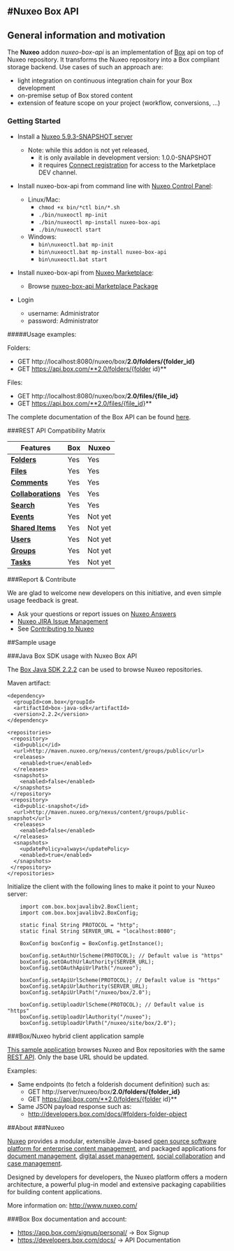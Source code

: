 #Nuxeo Box API
---
## General information and motivation

The **Nuxeo** addon _nuxeo-box-api_ is an implementation of [Box](http://www.box.com) api on top of Nuxeo repository. It transforms the Nuxeo repository into a Box compliant storage backend. Use cases of such an approach are:
- light integration on continuous integration chain for your Box development
- on-premise setup of Box stored content
- extension of feature scope on your project (workflow, conversions, ...)

### Getting Started
<!-- - [Install a Nuxeo server](http://www.nuxeo.com/en/downloads)  -->
- Install a [Nuxeo 5.9.3-SNAPSHOT server](http://community.nuxeo.com/static/snapshots/)
  - Note: while this addon is not yet released,
     - it is only available in development version: 1.0.0-SNAPSHOT
     - it requires [Connect registration](https://connect.nuxeo.com/nuxeo/site/connect/trial/form) for access to the Marketplace DEV channel.

- Install nuxeo-box-api from command line with [Nuxeo Control Panel](http://doc.nuxeo.com/x/FwNc):
  - Linux/Mac:
    - `chmod +x bin/*ctl bin/*.sh`
    - `./bin/nuxeoctl mp-init`
    - `./bin/nuxeoctl mp-install nuxeo-box-api`
    - `./bin/nuxeoctl start`
  - Windows:
    - `bin\nuxeoctl.bat mp-init`
    - `bin\nuxeoctl.bat mp-install nuxeo-box-api`
    - `bin\nuxeoctl.bat start`

- Install nuxeo-box-api from [Nuxeo Marketplace](http://marketplace.nuxeo.com/):
  - Browse [nuxeo-box-api Marketplace Package](https://connect.nuxeo.com/nuxeo/site/marketplace/package/nuxeo-box-api)

- Login
  - username: Administrator
  - password: Administrator
  
#####Usage examples:

Folders:

- GET http://localhost:8080/nuxeo/box/**2.0/folders/{folder_id}**
- GET https://api.box.com/**2.0/folders/{folder id}**

Files:

- GET http://localhost:8080/nuxeo/box/**2.0/files/{file_id}**
- GET https://api.box.com/**2.0/files/{file_id}**


The complete documentation of the Box API can be found [here](https://developers.box.com/docs/).
  

###REST API Compatibility Matrix

Features | Box | Nuxeo
------------ | ------------- | ------------
[**Folders**](https://developers.box.com/docs/#folders)| Yes | Yes
[**Files**](https://developers.box.com/docs/#files)| Yes | Yes
[**Comments**](https://developers.box.com/docs/#comments)| Yes | Yes
[**Collaborations**](https://developers.box.com/docs/#collaborations)| Yes | Yes
[**Search**](https://developers.box.com/docs/#search)| Yes | Yes
[**Events**](https://developers.box.com/docs/#events)| Yes | Not yet
[**Shared Items**](https://developers.box.com/docs/#shared-items)| Yes | Not yet
[**Users**](https://developers.box.com/docs/#users)| Yes | Not yet
[**Groups**](https://developers.box.com/docs/#groups)| Yes | Not yet
[**Tasks**](https://developers.box.com/docs/#tasks)| Yes | Not yet

###Report & Contribute

We are glad to welcome new developers on this initiative, and even simple usage feedback is great.
- Ask your questions or report issues on [Nuxeo Answers](http://answers.nuxeo.com)
- [Nuxeo JIRA Issue Management](https://jira.nuxeo.com/browse/NXP)
- See [Contributing to Nuxeo](http://doc.nuxeo.com/x/VIZH)

##Sample usage

###Java Box SDK usage with Nuxeo Box API

The [Box Java SDK 2.2.2](https://github.com/box/box-java-sdk-v2) can be used to browse Nuxeo repositories.

Maven artifact:

    <dependency>
      <groupId>com.box</groupId>
      <artifactId>box-java-sdk</artifactId>
      <version>2.2.2</version>
    </dependency>

    <repositories>
     <repository>
      <id>public</id>
      <url>http://maven.nuxeo.org/nexus/content/groups/public</url>
      <releases>
        <enabled>true</enabled>
      </releases>
      <snapshots>
        <enabled>false</enabled>
      </snapshots>
     </repository>
     <repository>
      <id>public-snapshot</id>
      <url>http://maven.nuxeo.org/nexus/content/groups/public-snapshot</url>
      <releases>
        <enabled>false</enabled>
      </releases>
      <snapshots>
        <updatePolicy>always</updatePolicy>
        <enabled>true</enabled>
      </snapshots>
     </repository>
    </repositories>


Initialize the client with the following lines to make it point to your Nuxeo server:

        import com.box.boxjavalibv2.BoxClient;
        import com.box.boxjavalibv2.BoxConfig;
        
        static final String PROTOCOL = "http";
        static final String SERVER_URL = "localhost:8080";

        BoxConfig boxConfig = BoxConfig.getInstance();
        
        boxConfig.setAuthUrlScheme(PROTOCOL); // Default value is "https"
        boxConfig.setOAuthUrlAuthority(SERVER_URL);
        boxConfig.setOAuthApiUrlPath("/nuxeo");

        boxConfig.setApiUrlScheme(PROTOCOL); // Default value is "https"
        boxConfig.setApiUrlAuthority(SERVER_URL);
        boxConfig.setApiUrlPath("/nuxeo/box/2.0");

        boxConfig.setUploadUrlScheme(PROTOCOL); // Default value is "https"
        boxConfig.setUploadUrlAuthority("/nuxeo");
        boxConfig.setUploadUrlPath("/nuxeo/site/box/2.0");
        

        
###Box/Nuxeo hybrid client application sample

[This sample application](https://github.com/nuxeo/nuxeo-box-angular-sample) browses Nuxeo and Box repositories with the same [REST API](https://developers.box.com/docs/). Only the base URL should be updated.

Examples:

- Same endpoints (to fetch a folderish document definition) such as:
  - GET http://server/nuxeo/box/**2.0/folders/{folder_id}**
  - GET https://api.box.com/**2.0/folders/{folder id}**
- Same JSON payload response such as:
  - <http://developers.box.com/docs/#folders-folder-object>

##About
###Nuxeo

[Nuxeo](http://www.nuxeo.com) provides a modular, extensible Java-based [open source software platform for enterprise content management](http://www.nuxeo.com/en/products/content-management-platform), and packaged applications for [document management](http://www.nuxeo.com/en/products/document-management), [digital asset management](http://www.nuxeo.com/en/products/digital-asset-management), [social collaboration](http://www.nuxeo.com/en/products/social-collaboration) and [case management](http://www.nuxeo.com/en/products/case-management).

Designed by developers for developers, the Nuxeo platform offers a modern architecture, a powerful plug-in model and extensive packaging capabilities for building content applications.

More information on: <http://www.nuxeo.com/> 

###Box
Box documentation and account:

- <https://app.box.com/signup/personal/> -> Box Signup
- <https://developers.box.com/docs/> -> API Documentation
